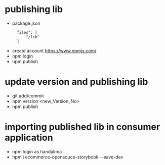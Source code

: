 # publishing lib
* package.json
  ```
    files": [
        "/lib"
    ]
  ```
* create account https://www.npmjs.com/
* npm login
* npm publish
  
# update version and publishing lib
* git add/commit 
* npm version <new_Version_No>
* npm publish


# importing published lib in consumer application
* npm login as handakina
* npm i ecommerce-opensouce-storybook --save-dev